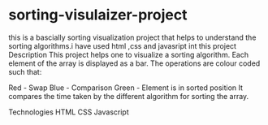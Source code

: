 # sorting-visulaizer-project
this is a bascially sorting visualization project that helps to understand the sorting algorithms.i have used html ,css and javasript int this project
Description
This project helps one to visualize a sorting algorithm. Each element of the array is displayed as a bar. The operations are colour coded such that:

Red - Swap
Blue - Comparison
Green - Element is in sorted position
It compares the time taken by the different algorithm for sorting the array.

Technologies
HTML
CSS
Javascript
